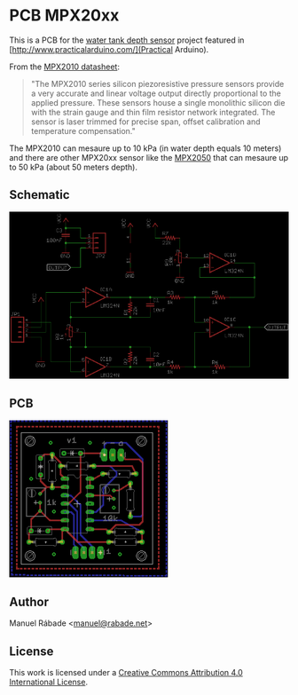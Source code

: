 PCB MPX20xx
===========

This is a PCB for the [water tank depth
sensor](http://www.practicalarduino.com/projects/water-tank-depth-sensor)
project featured in [http://www.practicalarduino.com/](Practical
Arduino).

From the [MPX2010
datasheet](http://www.freescale.com/files/sensors/doc/data_sheet/MPX2010.pdf):

>"The MPX2010 series silicon piezoresistive pressure sensors provide a
>very accurate and linear voltage output directly proportional to the
>applied pressure. These sensors house a single monolithic silicon die
>with the strain gauge and thin film resistor network integrated. The
>sensor is laser trimmed for precise span, offset calibration and
>temperature compensation."

The MPX2010 can mesaure up to 10 kPa (in water depth equals 10 meters)
and there are other MPX20xx sensor like the
[MPX2050](http://cache.freescale.com/files/sensors/doc/data_sheet/MPX2050.pdf)
that can mesaure up to 50 kPa (about 50 meters depth).

Schematic
---------

![Schematic](mpx20xx/mpx20xx_sch.png "Schematic")

PCB
---

![PCB](mpx20xx/mpx20xx_pcb.png "PCB")

Author
------

Manuel Rábade <[manuel@rabade.net](mailto:manuel@rabade.net)>

License
-------

This work is licensed under a [Creative Commons Attribution 4.0
International License](http://creativecommons.org/licenses/by/4.0/).
